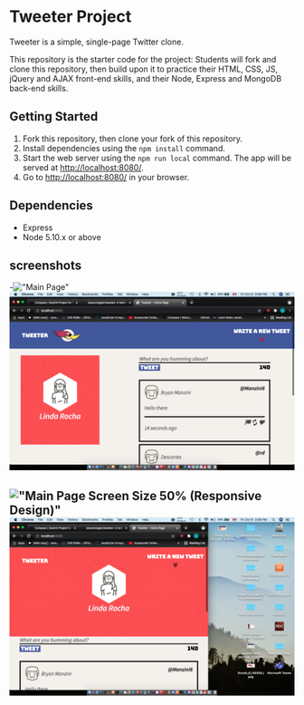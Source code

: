 # Tweeter Project

Tweeter is a simple, single-page Twitter clone.

This repository is the starter code for the project: Students will fork and clone this repository, then build upon it to practice their HTML, CSS, JS, jQuery and AJAX front-end skills, and their Node, Express and MongoDB back-end skills.

## Getting Started

1. Fork this repository, then clone your fork of this repository.
2. Install dependencies using the `npm install` command.
3. Start the web server using the `npm run local` command. The app will be served at <http://localhost:8080/>.
4. Go to <http://localhost:8080/> in your browser.

## Dependencies

- Express
- Node 5.10.x or above

## screenshots

-!["Main Page"](#)
!["Main Page"](https://github.com/jessonziegler/tweeter/blob/master/docs/Main%20Page.png)

!["Main Page Screen Size 50% (Responsive Design)"](#)
!["Main Page At 50% Screen Size"](https://github.com/jessonziegler/tweeter/blob/master/docs/Main%20Page%20At%2050%25%20Screen%20Size.png)
-
